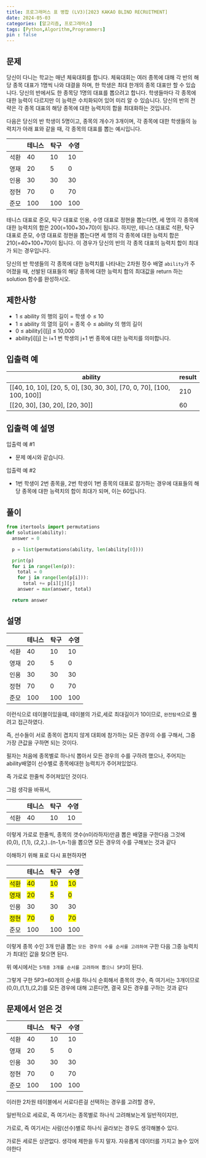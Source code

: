 ```yaml
---
title: 프로그래머스 표 병합 (LV3)[2023 KAKAO BLIND RECRUITMENT]
date: 2024-05-03
categories: [알고리즘, 프로그래머스]
tags: [Python,Algorithm,Programmers]
pin : false
---
```

## 문제

당신이 다니는 학교는 매년 체육대회를 합니다. 체육대회는 여러 종목에 대해 각 반의 해당 종목 대표가 1명씩 나와 대결을 하며, 한 학생은 최대 한개의 종목 대표만 할 수 있습니다. 당신의 반에서도 한 종목당 1명의 대표를 뽑으려고 합니다. 학생들마다 각 종목에 대한 능력이 다르지만 이 능력은 수치화되어 있어 미리 알 수 있습니다. 당신의 반의 전략은 각 종목 대표의 해당 종목에 대한 능력치의 합을 최대화하는 것입니다.

다음은 당신의 반 학생이 5명이고, 종목의 개수가 3개이며, 각 종목에 대한 학생들의 능력치가 아래 표와 같을 때, 각 종목의 대표를 뽑는 예시입니다.

|      | 테니스 | 탁구 | 수영 |
|------|--------|------|------|
| 석환 | 40     | 10   | 10   |
| 영재 | 20     | 5    | 0    |
| 인용 | 30     | 30   | 30   |
| 정현 | 70     | 0    | 70   |
| 준모 | 100    | 100  | 100  |

테니스 대표로 준모, 탁구 대표로 인용, 수영 대표로 정현을 뽑는다면, 세 명의 각 종목에 대한 능력치의 합은 200(=100+30+70)이 됩니다.
하지만, 테니스 대표로 석환, 탁구 대표로 준모, 수영 대표로 정현을 뽑는다면 세 명의 각 종목에 대한 능력치 합은 210(=40+100+70)이 됩니다. 이 경우가 당신의 반의 각 종목 대표의 능력치 합이 최대가 되는 경우입니다.

당신의 반 학생들의 각 종목에 대한 능력치를 나타내는 2차원 정수 배열 `ability`가 주어졌을 때, 선발된 대표들의 해당 종목에 대한 능력치 합의 최대값을 return 하는 solution 함수를 완성하시오.

## 제한사항

- 1 ≤ ability 의 행의 길이 = 학생 수 ≤ 10
- 1 ≤ ability 의 열의 길이 = 종목 수 ≤ ability 의 행의 길이
- 0 ≤ ability[i][j] ≤ 10,000
- ability[i][j] 는 i+1 번 학생의 j+1 번 종목에 대한 능력치를 의미합니다.

## 입출력 예

| ability                                | result |
|----------------------------------------|--------|
| [[40, 10, 10], [20, 5, 0], [30, 30, 30], [70, 0, 70], [100, 100, 100]] | 210    |
| [[20, 30], [30, 20], [20, 30]]         | 60     |


## 입출력 예 설명

입출력 예 #1
- 문제 예시와 같습니다.

입출력 예 #2
- 1번 학생이 2번 종목을, 2번 학생이 1번 종목의 대표로 참가하는 경우에 대표들의 해당 종목에 대한 능력치의 합이 최대가 되며, 이는 60입니다.
## 풀이 

```python
from itertools import permutations
def solution(ability):
  answer = 0

  p = list(permutations(ability, len(ability[0])))

  print(p)
  for i in range(len(p)):
    total = 0
    for j in range(len(p[i])):
      total += p[i][j][j]
    answer = max(answer, total)

  return answer
```

## 설명


|      | 테니스 | 탁구 | 수영 |
|------|--------|------|------|
| 석환 | 40     | 10   | 10   |
| 영재 | 20     | 5    | 0    |
| 인용 | 30     | 30   | 30   |
| 정현 | 70     | 0    | 70   |
| 준모 | 100    | 100  | 100  |

이런식으로 테이블이있을떄, 테이블의 가로,세로 최대길이가 10이므로, `완전탐색`으로 풀려고 접근하였다.

즉, 선수들이 서로 종목이 겹치지 않게 대회에 참가하는 모든 경우의 수를 구해서, 그중 가장 큰값을 구하면 되는 것이다.

필자는 처음에 종목별로 하나식 뽑아서 모든 경우의 수를 구하려 했으나, 주어지는 ability배열이 선수별로 종목에대한 능력치가 주어져있었다.

즉 가로로 한줄씩 주어져있던 것이다.

그럼 생각을 바꿔서, 

|      | 테니스 | 탁구 | 수영 |
|------|--------|------|------|
| 석환 | 40     | 10   | 10   |

이렇게 가로로 한줄씩, 종목의 갯수(n이라하자)만큼 뽑은 배열을 구한다음 그것에 (0,0), (1,1), (2,2,)..(n-1,n-1)을 뽑으면 모든 경우의 수를 구해보는 것과 같다

이해하기 위해 표로 다시 표현하자면 

|      | 테니스 | 탁구 | 수영 |
|------|--------|------|------|
| <span style="background-color:yellow">석환</span> | <span style="background-color:yellow">40</span>     | <span style="background-color:yellow">10</span>   | <span style="background-color:yellow">10</span>   |
| <span style="background-color:yellow">영재</span> | <span style="background-color:yellow">20</span>     | <span style="background-color:yellow">5</span>    | <span style="background-color:yellow">0</span>    |
| 인용 | 30     | 30   | 30   |
| <span style="background-color:yellow">정현</span> | <span style="background-color:yellow">70</span>     | <span style="background-color:yellow">0</span>    | <span style="background-color:yellow">70</span>   |
| 준모 | 100    | 100  | 100  |

이렇게 종목 수인 3개 만큼 뽑는 `모든 경우의 수를 순서를 고려하여` 구한 다음
그중 능력치가 최대인 값을 찾으면 된다.

위 예시에서는 `5개중 3개를 순서를 고려하여 뽑으니 5P3`이 된다.

그렇게 구한 5P3=60개의 순서를 하나식 순회해서
종목의 갯수, 즉 여기서는 3개이므로 (0,0),(1,1),(2,2)를 모든 경우에 대해 고른다면, 
결국 모든 경우를 구하는 것과 같다

## 문제에서 얻은 것



|      | 테니스 | 탁구 | 수영 |
|------|--------|------|------|
| 석환 | 40     | 10   | 10   |
| 영재 | 20     | 5    | 0    |
| 인용 | 30     | 30   | 30   |
| 정현 | 70     | 0    | 70   |
| 준모 | 100    | 100  | 100  |

이러한 2차원 테이블에서 서로다른걸 선택하는 경우를 고려할 경우,

일반적으로 세로로, 즉 여기서는 종목별로 하나식 고려해보는게 일반적이지만,

가로로, 즉 여기서는 사람(선수)별로 하나식 골라보는 경우도 생각해볼수 있다.

가로든 세로든 상관없다. 생각에 제한을 두지 말자. 자유롭게 데이터를 가지고 놀수 있어야한다
